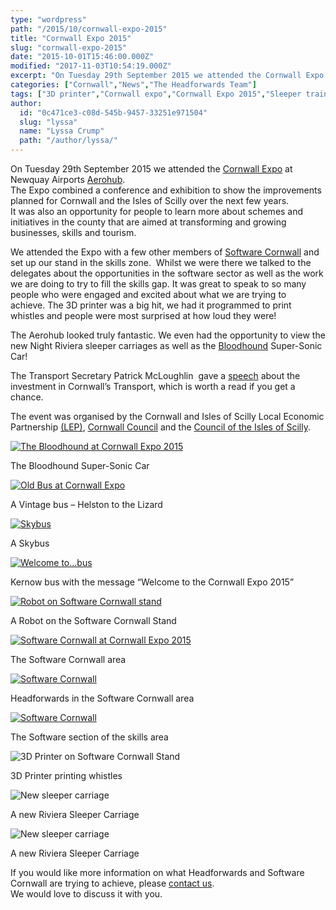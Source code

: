 ```yaml
---
type: "wordpress"
path: "/2015/10/cornwall-expo-2015"
title: "Cornwall Expo 2015"
slug: "cornwall-expo-2015"
date: "2015-10-01T15:46:00.000Z"
modified: "2017-11-03T10:54:19.000Z"
excerpt: "On Tuesday 29th September 2015 we attended the Cornwall Expo at Newquay Airports Aerohub. The Expo combined a conference and exhibition to show the improvements planned for Cornwall and the Isles of Scilly over the next few years. It was also an opportunity for people to learn more about schemes and initiatives in the county that \[…\]"
categories: ["Cornwall","News","The Headforwards Team"]
tags: ["3D printer","Cornwall expo","Cornwall Expo 2015","Sleeper train","Software Cornwall"]
author:
  id: "0c471ce3-c08d-545b-9457-33251e971504"
  slug: "lyssa"
  name: "Lyssa Crump"
  path: "/author/lyssa/"
---
```

On Tuesday 29th September 2015 we attended the [Cornwall Expo](http://www.ciosgrowthhub.com/news/article/13/2015/08/07/cornwall-expo-2015) at Newquay Airports [Aerohub](http://www.aerohub.co.uk/).  
The Expo combined a conference and exhibition to show the improvements planned for Cornwall and the Isles of Scilly over the next few years.  
It was also an opportunity for people to learn more about schemes and initiatives in the county that are aimed at transforming and growing businesses, skills and tourism.

We attended the Expo with a few other members of [Software Cornwall](http://www.softwarecornwall.org/) and set up our stand in the skills zone.  Whilst we were there we talked to the delegates about the opportunities in the software sector as well as the work we are doing to try to fill the skills gap. It was great to speak to so many people who were engaged and excited about what we are trying to achieve. The 3D printer was a big hit, we had it programmed to print whistles and people were most surprised at how loud they were!

The Aerohub looked truly fantastic. We even had the opportunity to view the new Night Riviera sleeper carriages as well as the [Bloodhound](http://www.bloodhoundssc.com/) Super-Sonic Car!

The Transport Secretary Patrick McLoughlin  gave a [speech](https://www.gov.uk/government/speeches/cornwall-expo-2015) about the investment in Cornwall’s Transport, which is worth a read if you get a chance.

The event was organised by the Cornwall and Isles of Scilly Local Economic Partnership [(LEP)](http://www.cioslep.com/), [Cornwall Council](http://www.cornwall.gov.uk/) and the [Council of the Isles of Scilly](http://www.scilly.gov.uk/).

[![The Bloodhound at Cornwall Expo 2015 ](/wp-content/uploads/2015/10/Bloodhound_at_Cornwall_Expo-300x225.jpeg)](/wp-content/uploads/2015/10/Bloodhound_at_Cornwall_Expo.jpeg)

The Bloodhound Super-Sonic Car

[![Old Bus at Cornwall Expo](/wp-content/uploads/2015/10/Helston_Lizard_bus-300x225.jpeg)](/wp-content/uploads/2015/10/Helston_Lizard_bus.jpeg)

A Vintage bus – Helston to the Lizard

[![Skybus](/wp-content/uploads/2015/10/Skybus-at-Cornwall-Expo-2015-300x225.jpeg)](/wp-content/uploads/2015/10/Skybus-at-Cornwall-Expo-2015.jpeg)

A Skybus

[![Welcome to...bus](/wp-content/uploads/2015/10/Welcome_bus-300x225.jpeg)](/wp-content/uploads/2015/10/Welcome_bus.jpeg)

Kernow bus with the message “Welcome to the Cornwall Expo 2015”

[![Robot on Software Cornwall stand ](/wp-content/uploads/2015/10/Robot-300x225.jpg)](/wp-content/uploads/2015/10/Robot.jpg)

A Robot on the Software Cornwall Stand

[![Software Cornwall at Cornwall Expo 2015](/wp-content/uploads/2015/10/Skills_zone-300x225.jpeg)](/wp-content/uploads/2015/10/Skills_zone.jpeg)

The Software Cornwall area

[![Software Cornwall ](/wp-content/uploads/2015/10/Software-Cornwall-stands-300x225.jpeg)](/wp-content/uploads/2015/10/Software-Cornwall-stands.jpeg)

Headforwards in the Software Cornwall area

[![Software Cornwall ](/wp-content/uploads/2015/10/Software_cornwall_stands-300x225.jpeg)](/wp-content/uploads/2015/10/Software_cornwall_stands.jpeg)

The Software section of the skills area

![3D Printer on Software Cornwall Stand ](/wp-content/uploads/2015/10/3D_Printer-225x300.jpeg)

3D Printer printing whistles

![New sleeper carriage](/wp-content/uploads/2015/10/Sleeper_Carridge--225x300.jpeg)

A new Riviera Sleeper Carriage

![New sleeper carriage](/wp-content/uploads/2015/10/Sleeper_Cornwall_Expo-225x300.jpeg)

A new Riviera Sleeper Carriage

If you would like more information on what Headforwards and Software Cornwall are trying to achieve, please [contact us](http://www.headforwards.com/contactus/).  
We would love to discuss it with you.